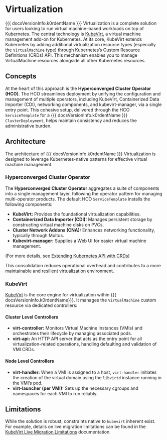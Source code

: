 # Virtualization

{{{ docsVersionInfo.k0rdentName }}} Virtualization is a complete solution for users looking to run virtual machine–based workloads on top of Kubernetes. The central technology is [KubeVirt](https://kubernetes.io/), a virtual machine management add-on for Kubernetes. At its core, KubeVirt extends Kubernetes by adding additional virtualization resource types (especially the `VirtualMachine` type) through Kubernetes’s Custom Resource Definitions (CRDs) API. This mechanism enables you to manage VirtualMachine resources alongside all other Kubernetes resources.

## Concepts

At the heart of this approach is the **Hyperconverged Cluster Operator (HCO)**. The HCO streamlines deployment by unifying the configuration and management of multiple operators, including KubeVirt, Containerized Data Importer (CDI), networking components, and kubevirt-manager, via a single entry point. This cohesive setup, delivered through the HCO `ServiceTemplate` for a {{{ docsVersionInfo.k0rdentName }}} `ClusterDeployment`, helps maintain consistency and reduces the administrative burden.

## Architecture

The architecture of {{{ docsVersionInfo.k0rdentName }}} Virtualization is designed to leverage Kubernetes-native patterns for effective virtual machine management.

### Hyperconverged Cluster Operator

The **Hyperconverged Cluster Operator** aggregates a suite of components into a single management layer, following the operator pattern for managing multi-operator products. The default HCO `ServiceTemplate` installs the following components:

- **KubeVirt:** Provides the foundational virtualization capabilities.
- **Containerized Data Importer (CDI):** Manages persistent storage by constructing virtual machine disks on PVCs.
- **Cluster Network Addons (CNA):** Enhances networking functionality, typically through Multus.
- **Kubevirt-manager:** Supplies a Web UI for easier virtual machine management.

(For more details, see [Extending Kubernetes API with CRDs](https://kubernetes.io/docs/tasks/access-kubernetes-api/extend-api-custom-resource-definitions/))
 
This consolidation reduces operational overhead and contributes to a more maintainable and resilient virtualization environment.

### KubeVirt

[KubeVirt](https://kubevirt.io/) is the core engine for virtualization within {{{ docsVersionInfo.k0rdentName}}}. It manages the `VirtualMachine` custom resource via dedicated controllers:

#### Cluster Level Controllers

- **virt-controller:** Monitors Virtual Machine Instances (VMIs) and orchestrates their lifecycle by managing associated pods.
- **virt-api:** An HTTP API server that acts as the entry point for all virtualization-related operations, handling defaulting and validation of VMI CRDs.

#### Node Level Controllers

- **virt-handler:**  When a VMI is assigned to a host, `virt-handler` initiates the creation of the virtual domain using the `libvirtd` instance running in the VMI’s pod.
- **virt-launcher (per VMI):**  Sets up the necessary cgroups and namespaces for each VMI to run reliably.

## Limitations

While the solution is robust, constraints native to `kubevirt` inherent exist. For example, details on live migration limitations can be found in the [KubeVirt Live Migration Limitations](https://kubevirt.io/user-guide/compute/live_migration/#limitations) documentation.
